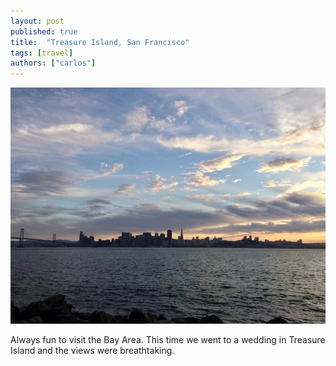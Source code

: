 ```yaml
---
layout: post
published: true
title:  "Treasure Island, San Francisco"
tags: [travel]
authors: ["carlos"]
---
```


![views from treasure island](/assets/images/sf_from_treasure_island.jpg)

Always fun to visit the Bay Area. This time we went to a wedding in Treasure Island and the views were breathtaking.